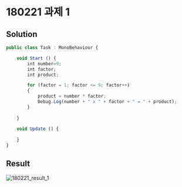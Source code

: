 ﻿# 180221 과제 1

## Solution

```javascript
public class Task : MonoBehaviour {

	void Start () {
        int number=9;
        int factor;
        int product;

        for (factor = 1; factor <= 9; factor++)
        {
            product = number * factor;
            Debug.Log(number + " x " + factor + " = " + product);
        }
		
	}
	
	void Update () {
		
	}
}
```

## Result

![180221_result_1](https://user-images.githubusercontent.com/6358827/36479935-d19b108e-174d-11e8-8115-5e8557a5fa78.png)